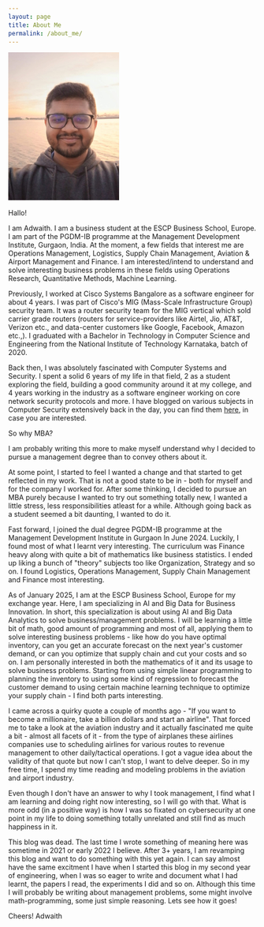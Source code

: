 ```yaml
---
layout: page
title: About Me
permalink: /about_me/
---
```


![Adwaith's Photo](/Adwaith-Venkatesh-Gautham-photo2.jpg/)

Hallo!

I am Adwaith. I am a business student at the ESCP Business School, Europe. I am part of the PGDM-IB programme at the Management Development Institute, Gurgaon, India. At the moment, a few fields that interest me are Operations Management, Logistics, Supply Chain Management, Aviation & Airport Management and Finance. I am interested/intend to understand and solve interesting business problems in these fields using Operations Research, Quantitative Methods, Machine Learning.

Previously, I worked at Cisco Systems Bangalore as a software engineer for about 4 years. I was part of Cisco's MIG (Mass-Scale Infrastructure Group) security team. It was a router security team for the MIG vertical which sold carrier grade routers (routers for service-providers like Airtel, Jio, AT&T, Verizon etc., and data-center customers like Google, Facebook, Amazon etc.,). I graduated with a Bachelor in Technology in Computer Science and Engineering from the National Institute of Technology Karnataka, batch of 2020.

Back then, I was absolutely fascinated with Computer Systems and Security. I spent a solid 6 years of my life in that field, 2 as a student exploring the field, building a good community around it at my college, and 4 years working in the industry as a software engineer working on core network security protocols and more. I have blogged on various subjects in Computer Security extensively back in the day, you can find them [here](/archive/), in case you are interested.

So why MBA?

I am probably writing this more to make myself understand why I decided to pursue a management degree than to convey others about it.

At some point, I started to feel I wanted a change and that started to get reflected in my work. That is not a good state to be in - both for myself and for the company I worked for. After some thinking, I decided to pursue an MBA purely because I wanted to try out something totally new, I wanted a little stress, less responsibilities atleast for a while. Although going back as a student seemed a bit daunting, I wanted to do it.

Fast forward, I joined the dual degree PGDM-IB programme at the Management Development Institute in Gurgaon In June 2024. Luckily, I found most of what I learnt very interesting. The curriculum was Finance heavy along with quite a bit of mathematics like business statistics. I ended up liking a bunch of "theory" subjects too like Organization, Strategy and so on. I found Logistics, Operations Management, Supply Chain Management and Finance most interesting.

As of January 2025, I am at the ESCP Business School, Europe for my exchange year. Here, I am specializing in AI and Big Data for Business Innovation. In short, this specialization is about using AI and Big Data Analytics to solve business/management problems. I will be learning a little bit of math, good amount of programming and most of all, applying them to solve interesting business problems - like how do you have optimal inventory, can you get an accurate forecast on the next year's customer demand, or can you optimize that supply chain and cut your costs and so on. I am personally interested in both the mathematics of it and its usage to solve business problems. Starting from using simple linear programming to planning the inventory to using some kind of regression to forecast the customer demand to using certain machine learning technique to optimize your supply chain - I find both parts interesting.

I came across a quirky quote a couple of months ago - "If you want to become a millionaire, take a billion dollars and start an airline". That forced me to take a look at the aviation industry and it actually fascinated me quite a bit - almost all facets of it - from the type of airplanes these airlines companies use to scheduling airlines for various routes to revenue management to other daily/tactical operations. I got a vague idea about the validity of that quote but now I can't stop, I want to delve deeper. So in my free time, I spend my time reading and modeling problems in the aviation and airport industry.

Even though I don't have an answer to why I took management, I find what I am learning and doing right now interesting, so I will go with that. What is more odd (in a positive way) is how I was so fixated on cybersecurity at one point in my life to doing something totally unrelated and still find as much happiness in it.

This blog was dead. The last time I wrote something of meaning here was sometime in 2021 or early 2022 I believe. After 3+ years, I am revamping this blog and want to do something with this yet again. I can say almost have the same excitment I have when I started this blog in my second year of engineering, when I was so eager to write and document what I had learnt, the papers I read, the experiments I did and so on. Although this time I will probably be writing about management problems, some might involve math-programming, some just simple reasoning. Lets see how it goes!

Cheers!
Adwaith
